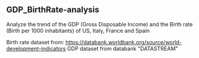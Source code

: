 ## GDP_BirthRate-analysis
Analyze the trend of the GDP (Gross Disposable Income) and the Birth rate (Birth per 1000 inhabitants) of US, Italy, France and Spain

Birth rate dataset from: https://databank.worldbank.org/source/world-development-indicators
GDP dataset from databank "DATASTREAM"


